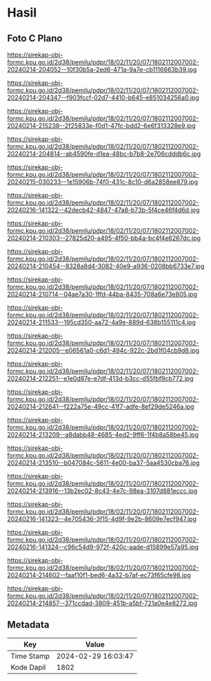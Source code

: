 # Hasil

## Foto C Plano

https://sirekap-obj-formc.kpu.go.id/2d38/pemilu/pdpr/18/02/11/20/07/1802112007002-20240214-204052--10f30b5a-2ed6-471a-9a7e-cb1116663b39.jpg

https://sirekap-obj-formc.kpu.go.id/2d38/pemilu/pdpr/18/02/11/20/07/1802112007002-20240214-204347--f903fccf-02d7-4410-b645-e851034256a0.jpg

https://sirekap-obj-formc.kpu.go.id/2d38/pemilu/pdpr/18/02/11/20/07/1802112007002-20240214-215238--2f25833e-f0d1-47fc-bdd2-6e6f313328e9.jpg

https://sirekap-obj-formc.kpu.go.id/2d38/pemilu/pdpr/18/02/11/20/07/1802112007002-20240214-204814--ab4590fe-d1ea-48bc-b7b8-2e706cdddb6c.jpg

https://sirekap-obj-formc.kpu.go.id/2d38/pemilu/pdpr/18/02/11/20/07/1802112007002-20240215-030233--1e15906b-74f0-431c-8c10-d6a2858ee879.jpg

https://sirekap-obj-formc.kpu.go.id/2d38/pemilu/pdpr/18/02/11/20/07/1802112007002-20240216-141322--42decb42-4847-47a8-b73b-5f4ce46f4d6d.jpg

https://sirekap-obj-formc.kpu.go.id/2d38/pemilu/pdpr/18/02/11/20/07/1802112007002-20240214-210303--27825d20-a495-4f50-bb4a-bc4f4e6267dc.jpg

https://sirekap-obj-formc.kpu.go.id/2d38/pemilu/pdpr/18/02/11/20/07/1802112007002-20240214-210454--8328a8d4-3082-40e9-a936-0208bb6733e7.jpg

https://sirekap-obj-formc.kpu.go.id/2d38/pemilu/pdpr/18/02/11/20/07/1802112007002-20240214-210714--04ae7a30-1ffd-44ba-8435-708a6e73e805.jpg

https://sirekap-obj-formc.kpu.go.id/2d38/pemilu/pdpr/18/02/11/20/07/1802112007002-20240214-211533--195cd350-aa72-4a9e-889d-638b155111c4.jpg

https://sirekap-obj-formc.kpu.go.id/2d38/pemilu/pdpr/18/02/11/20/07/1802112007002-20240214-212005--e06561a0-c6d1-494c-922c-2bd1f04cb9d8.jpg

https://sirekap-obj-formc.kpu.go.id/2d38/pemilu/pdpr/18/02/11/20/07/1802112007002-20240214-212251--e1e0d87e-e7df-413d-b3cc-d55fbf9cb772.jpg

https://sirekap-obj-formc.kpu.go.id/2d38/pemilu/pdpr/18/02/11/20/07/1802112007002-20240214-212641--f222a75e-49cc-41f7-adfe-8ef29de5246a.jpg

https://sirekap-obj-formc.kpu.go.id/2d38/pemilu/pdpr/18/02/11/20/07/1802112007002-20240214-213209--a8dabb48-4685-4ed2-9ff6-1f4b8a58be45.jpg

https://sirekap-obj-formc.kpu.go.id/2d38/pemilu/pdpr/18/02/11/20/07/1802112007002-20240214-213510--b047084c-5611-4e00-ba37-5aa4530cba76.jpg

https://sirekap-obj-formc.kpu.go.id/2d38/pemilu/pdpr/18/02/11/20/07/1802112007002-20240214-213916--13b2ec02-8c43-4e7c-98ea-3107d881eccc.jpg

https://sirekap-obj-formc.kpu.go.id/2d38/pemilu/pdpr/18/02/11/20/07/1802112007002-20240216-141323--4e705436-3f15-4d9f-9e2b-8609e7ecf947.jpg

https://sirekap-obj-formc.kpu.go.id/2d38/pemilu/pdpr/18/02/11/20/07/1802112007002-20240216-141324--c96c54d9-972f-420c-aade-d15899e57a95.jpg

https://sirekap-obj-formc.kpu.go.id/2d38/pemilu/pdpr/18/02/11/20/07/1802112007002-20240214-214602--faaf10f1-bed6-4a32-b7af-ec73f65cfe98.jpg

https://sirekap-obj-formc.kpu.go.id/2d38/pemilu/pdpr/18/02/11/20/07/1802112007002-20240214-214857--371ccdad-3809-451b-a5bf-721a0e4e8272.jpg


## Metadata

| Key        | Value               |
| ---------- | ------------------- |
| Time Stamp | 2024-02-29 16:03:47 |
| Kode Dapil | 1802                |



